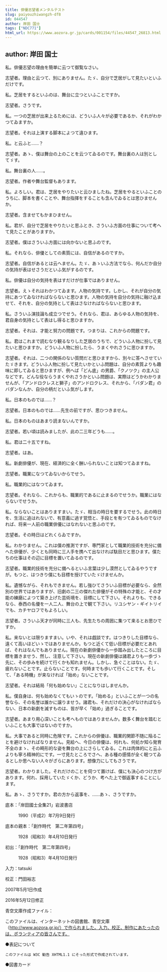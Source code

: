 ```yaml
---
title: 俳優志望者メンタルテスト
slug: paiyouzhiwangzh-df8
id: 044547
author: 岸田 国士
tags: ["NDC771"]
html_url: https://www.aozora.gr.jp/cards/001154/files/44547_26813.html
---
```


## author: 岸田 国士

私。俳優志望の理由を簡単に云つて御覧なさい。

志望者。理由と云つて、別にありません。たゞ、自分で芝居がして見たいといふだけです。

私。芝居をするといふのは、舞台に立つといふことですか。

志望者。さうです。

私。一つの芝居が出来上るためには、どういふ人々が必要であるか、それがわかつてゐますか。

志望者。それは上演する脚本によつて違ひます。

私。と云ふと……？

志望者。あゝ、僕は舞台の上のことを云つてゐるのです。舞台裏の人は別としてゞす。

私。舞台裏の人……。

志望者。作者や舞台監督もあります。

私。よろしい。君は、芝居をやりたいと云ひましたね。芝居をやるといふことのうちに、脚本を書くことや、舞台指揮をすることも含んでゐるとは思ひませんか。

志望者。含ませてもかまひません。

私。君が、自分で芝居をやりたいと思ふとき、さういふ方面の仕事について考へて見たことがありますか。

志望者。僕はさういふ方面には向かないと思ふのです。

私。それなら、俳優としての素質には、自信があるのですか。

志望者。自信があるとは云へません。たゞ、あゝいふ方法でなら、何んだか自分の気持が表はせさうだといふ気がするのです。

私。俳優は自分の気持を表はすだけが仕事ではありません。

志望者。えゝそれはわかつてゐます。人物の気持です。しかし、それが自分の気持にあつてゐなければならないと思ひます。人物の気持を自分の気持に融け込ませて、それを、自分の気持として表はさなければならないと思ひます。

私。さういふ演技論も成立つでせう。それなら、君は、あらゆる人物の気持を、君自身の気持として表はし得ると思ひますか。

志望者。それは、才能と努力の問題です。つまりは、これからの問題です。

私。君はこれまで読むなり観るなりした芝居のうちで、どういふ人物に扮して見たいと思ひますか。どういふ人物に扮したら、うまくやれさうに思ひますか。

志望者。それは、二つの関係のない質問だと思ひますから、別々に答へさせていたゞきます。どういふ人物に扮して見たいかといふ問題は、自分の素質よりも趣味に即してゐると思ひますが、例へば「どん底」の男爵、「クノツク」の主人公などです。どんな役ならうまくやれさうかといふ問題は、実際はどうかわかりませんが、「アンドロクレスと獅子」のアンドロクレス、それから、「バダン君」のバダンなんか、自分の柄だといふ気がします。

私。日本のものでは……？

志望者。日本のものでは……先生の前ですが、思ひつきません。

私。日本のものはあまり読まないんですか。

志望者。若い頃は読みましたが、此の二三年どうも……。

私。君は二十五ですね。

志望者。はあ。

私。新劇俳優が、現在、経済的に全く酬いられないことは知つてゐますね。

志望者。職業になつてゐないからでせう。

私。職業的にはなつてゐます。

志望者。それなら、これからも、職業的であるに止まるのでせうか。職業にはならないでせうか。

私。ならないことはありますまい。たゞ、相当の時日を要するでせう。此の時日を、生活に追はれないで、有意義に過す覚悟と、手段とを有つてゐるものでなければ、将来一人前の職業俳優にはなれないと思ふのです。

志望者。その時日はどれくらゐですか。

私。わかりません。これは僕の推測ですが、専門家として職業的技術を充分に備へた俳優が、少くとも同時に三人手を携へて出なければ駄目だと思ひます。僕たちの仕事はその辺に目標を置いてゐるのです。

志望者。職業的技術を充分に備へるといふ言葉は少し漠然としてゐるやうですが。もつと、はつきり僕にも目標を授けていたゞけませんか。

私。遺憾ながら、それもできません。若し強ひてさういふ目標が必要なら、全然別の世界ではありますが、旧劇の二三の傑れた俳優がその特殊の才能と、その才能の練磨によつて築き上げた芸術境を、目標にして下さい。それよりも、できるなら、泰西の名優を一人二人、舞台の上で観て下さい。リユシヤン・ギイトリイでも、カチヤロフでもよろしい。

志望者。さういふ天才が同時に三人も、先生たちの周囲に集つて来るとお思ひですか。

私。来ないとは限りますまい。いや、それは戯談です。はつきりした目標なら、遠くて高いほどいゝではありませんか。もつと近くて低い目標が必要だとあれば、それはなんでもありません。現在の新劇俳優から一歩踏み出したところに目標を置きませう、然し、注意して下さい。現在の新劇俳優は諸君よりも一歩づゝ先に、その歩みを続けて行くかも知れません。しかし、急ぐことはない。たゞ、疲れないことです。止らないことです。何時までも歩いて行くことです。そして、「ある時機」が来なければ「始め」ないことです。

志望者。それは結局「何も始めない」ことになりはしませんか。

私。僕自身は、何も始めなくてもいゝのです。「始める」といふことが一つの名誉なら、その名誉は誰かに譲りませう。諸君も、それだけの決心がなければならない、日本の新劇を滅すものは、皆が早く「始め」過ぎることです。

志望者。あまり用心深いことも考へものではありませんか。数多く舞台を踏むといふことも大事ではないのですか。

私。大事であると同時に危険です。これからの俳優は、職業的関節不随に陥ることを避けなければなりません。見給へ、今日の俳優は、何れも、何処か知ら発育不全のまゝ、その畸形的な姿を舞台の上にさらしてゐる。これは肉体的にと云ふよりも寧ろ精神的にです。一寸見たところでさへ、ある種の感情が全く眠つてゐるとしか思へない人々がざらにあります。想像力にしてもさうです。

志望者。わかりました。それだけのことを伺つて置けば、僕にも決心のつけ方があります。何れ、採用していたゞくか、どうか、考へた上で御返事することにします。

私。あゝ、さうですか。君の方から返事を、……あゝ、さうですか。













底本：「岸田國士全集21」岩波書店

　　　1990（平成2）年7月9日発行

底本の親本：「創作時代　第二年第四号」

　　　1928（昭和3）年4月10日発行

初出：「創作時代　第二年第四号」

　　　1928（昭和3）年4月10日発行

入力：tatsuki

校正：門田裕志

2007年5月1日作成

2016年5月12日修正

青空文庫作成ファイル：

このファイルは、インターネットの図書館、青空文庫（http://www.aozora.gr.jp/）で作られました。入力、校正、制作にあたったのは、ボランティアの皆さんです。











●表記について


	このファイルは W3C 勧告 XHTML1.1 にそった形式で作成されています。







●図書カード